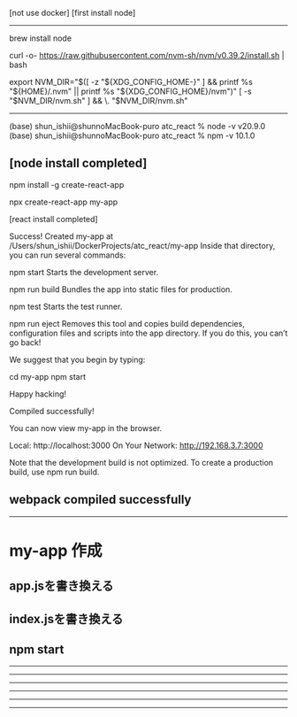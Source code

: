 [not use docker]
[first install node]

--------------------------------------------------

brew install node

curl -o- https://raw.githubusercontent.com/nvm-sh/nvm/v0.39.2/install.sh | bash

export NVM_DIR="$([ -z "${XDG_CONFIG_HOME-}" ] && printf %s "${HOME}/.nvm" || printf %s "${XDG_CONFIG_HOME}/nvm")"
[ -s "$NVM_DIR/nvm.sh" ] && \. "$NVM_DIR/nvm.sh"

--------------------------------------------------

(base) shun_ishii@shunnoMacBook-puro atc_react % node -v
v20.9.0
(base) shun_ishii@shunnoMacBook-puro atc_react % npm -v
10.1.0

[node install completed]
--------------------------------------------------

npm install -g create-react-app

npx create-react-app my-app

[react install completed]

Success! Created my-app at /Users/shun_ishii/DockerProjects/atc_react/my-app
Inside that directory, you can run several commands:

  npm start
    Starts the development server.

  npm run build
    Bundles the app into static files for production.

  npm test
    Starts the test runner.

  npm run eject
    Removes this tool and copies build dependencies, configuration files
    and scripts into the app directory. If you do this, you can’t go back!

We suggest that you begin by typing:

  cd my-app
  npm start

Happy hacking!

Compiled successfully!

You can now view my-app in the browser.

  Local:            http://localhost:3000
  On Your Network:  http://192.168.3.7:3000

Note that the development build is not optimized.
To create a production build, use npm run build.

webpack compiled successfully
--------------------------------------------------
--------------------------------------------------

# my-app 作成

## app.jsを書き換える

## index.jsを書き換える

## npm start

--------------------------------------------------
--------------------------------------------------
--------------------------------------------------
--------------------------------------------------
--------------------------------------------------
--------------------------------------------------
